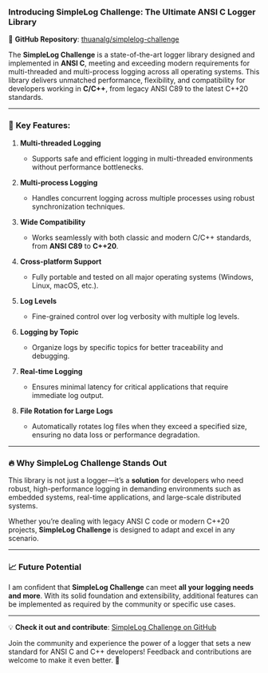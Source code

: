 ### Introducing **SimpleLog Challenge**: The Ultimate ANSI C Logger Library  

🚀 **GitHub Repository**: [thuanalg/simplelog-challenge](https://github.com/thuanalg/simplelog-challenge)  

The **SimpleLog Challenge** is a state-of-the-art logger library designed and implemented in **ANSI C**, meeting and exceeding modern requirements for multi-threaded and multi-process logging across all operating systems. This library delivers unmatched performance, flexibility, and compatibility for developers working in **C/C++**, from legacy ANSI C89 to the latest C++20 standards.  

---

### 🌟 **Key Features**:  

1. **Multi-threaded Logging**  
   - Supports safe and efficient logging in multi-threaded environments without performance bottlenecks.  

2. **Multi-process Logging**  
   - Handles concurrent logging across multiple processes using robust synchronization techniques.  

3. **Wide Compatibility**  
   - Works seamlessly with both classic and modern C/C++ standards, from **ANSI C89** to **C++20**.  

4. **Cross-platform Support**  
   - Fully portable and tested on all major operating systems (Windows, Linux, macOS, etc.).  

5. **Log Levels**  
   - Fine-grained control over log verbosity with multiple log levels.  

6. **Logging by Topic**  
   - Organize logs by specific topics for better traceability and debugging.  

7. **Real-time Logging**  
   - Ensures minimal latency for critical applications that require immediate log output.  

8. **File Rotation for Large Logs**  
   - Automatically rotates log files when they exceed a specified size, ensuring no data loss or performance degradation.  

---

### 🔥 **Why SimpleLog Challenge Stands Out**  

This library is not just a logger—it’s a **solution** for developers who need robust, high-performance logging in demanding environments such as embedded systems, real-time applications, and large-scale distributed systems.  

Whether you’re dealing with legacy ANSI C code or modern C++20 projects, **SimpleLog Challenge** is designed to adapt and excel in any scenario.  

---

### 📈 **Future Potential**  

I am confident that **SimpleLog Challenge** can meet **all your logging needs and more**. With its solid foundation and extensibility, additional features can be implemented as required by the community or specific use cases.  

---

💡 **Check it out and contribute**: [SimpleLog Challenge on GitHub](https://github.com/thuanalg/simplelog-challenge)  

Join the community and experience the power of a logger that sets a new standard for ANSI C and C++ developers! Feedback and contributions are welcome to make it even better. 🙌